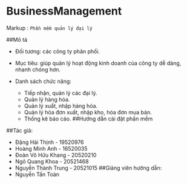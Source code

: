 # BusinessManagement

Markup :  `Phần mềm quản lý đại lý`

##Mô tả

- Đối tương: các công ty phân phối.

- Mục tiêu: giúp quản lý hoạt động kinh doanh của công ty dễ dàng, nhanh chóng hơn.

- Danh sách chức năng:

  - Tiếp nhận, quản lý các đại lý.
  - Quản lý hàng hóa.
  - Quản lý xuất, nhập hàng hóa.
  - Quản lý hóa đơn xuất, nhập kho, hóa đơn mua bán.
  - Thống kê báo cáo.
##Hướng dẫn cài đặt phần mềm

##Tác giả:
  - Đặng Hải Thịnh - 19520976
  - Hoàng Minh Anh - 16520035
  - Đoàn Võ Hữu Khang - 20520210
  - Ngô Quang Khoa - 20521468
  - Nguyễn Thành Trung - 20521015
##Giảng viên hướng dẫn:
  - Nguyễn Tấn Toàn
